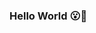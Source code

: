 ### Hello World :open_mouth::tada:

<!--
**agila5/agila5** is a ✨ _special_ ✨ repository because its `README.md` (this file) appears on your GitHub profile.
A small test; Updated Version V3
Here are some ideas to get you started:

- 🔭 I’m currently working on ...
- 🌱 I’m currently learning ...
- 👯 I’m looking to collaborate on ...
- 🤔 I’m looking for help with ...
- 💬 Ask me about ...
- 📫 How to reach me: ...
- 😄 Pronouns: ...
- ⚡ Fun fact: ...
-->
